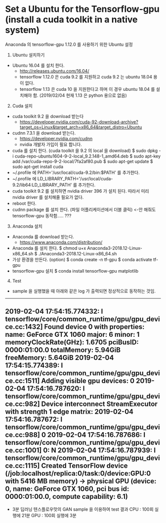 # Set a Ubuntu for the Tensorflow-gpu (install a cuda toolkit in a native system)

Anaconda 의 tensorflow-gpu 1.12.0 를 사용하기 위한 Ubuntu 설정

1. Ubuntu 설치하기
  - Ubuntu 16.04 를 설치 한다.
    * http://releases.ubuntu.com/16.04/
    * tensorflow 1.12.0 은 cuda 9.2 를 지원하고 cuda 9.2 는 ubuntu 18.04 용이 없다.
    * tensorflow 1.13 은 cuda 10 을 지원한다고 하며 이 경우 ubuntu 18.04 를 설치해야 함. (2019/02/04 현재 1.13 은 python 용으로 없음)

2. Cuda 설치
  - cuda toolkit 9.2 을 download 받는다
    * https://developer.nvidia.com/cuda-92-download-archive?target_os=Linux&target_arch=x86_64&target_distro=Ubuntu
  - cudnn 7.3.1 을 download 받는다.
    * https://developer.nvidia.com/cudnn
    * nvidia 개발자 가입이 필요 합니다.
  - cuda 를 설치 한다. (cuda toolkit 을 9.2 의 local 을 download)
    $ sudo dpkg -i cuda-repo-ubuntu1604-9-2-local_9.2.148-1_amd64.deb
    $ sudo apt-key add /var/cuda-repo-9-2-local/7fa2af80.pub
    $ sudo apt-get update
    $ sudo apt-get install cuda
  - ~/.profile 에 PATH='/usr/local/cuda-9.2/bin:$PATH' 를 추가한다.
  - ~/.profile 에 LD_LIBRARY_PATH='/usr/local/cuda-9.2/lib64:LD_LIBRARY_PATH' 를 추가한다.
  - cuda toolkit 9.2 를 설치하면 nvidia driver 396 가 설치 된다. 따라서 미리 nvidia driver 를 설치해줄 필요가 없다.
  - reboot 한다.
  - cudnn package 를 설치 한다. (파일 어플리케이션에서 더블 클릭) <-안 해줘도 tensorflow-gpu 동작함..... ???
3. Anaconda 설치
  - Anaconda 를 download 받는다.
    * https://www.anaconda.com/distribution/
  - Anaconda 를 설치 한다.
    $ chmod u+x Anaconda3-2018.12-Linux-x86_64.sh
    $ ./Anaconda3-2018.12-Linux-x86_64.sh
  - 가상 환경을 만든다. (option)
    $ conda create -n tf-gpu
    $ conda activate tf-gpu
  - tensorflow-gpu 설치
    $ conda install tensorflow-gpu matplotlib
  
4. Test
  - sample 을 실행했을 때 아래와 같은 log 가 출력되면 정상적으로 동작하는 것임.
--------------------------------------------------------------------------------------------------------------------
2019-02-04 17:54:15.774332: I tensorflow/core/common_runtime/gpu/gpu_device.cc:1432] Found device 0 with properties: 
name: GeForce GTX 1060 major: 6 minor: 1 memoryClockRate(GHz): 1.6705
pciBusID: 0000:01:00.0
totalMemory: 5.94GiB freeMemory: 5.64GiB
2019-02-04 17:54:15.774389: I tensorflow/core/common_runtime/gpu/gpu_device.cc:1511] Adding visible gpu devices: 0
2019-02-04 17:54:16.787620: I tensorflow/core/common_runtime/gpu/gpu_device.cc:982] Device interconnect StreamExecutor with strength 1 edge matrix:
2019-02-04 17:54:16.787672: I tensorflow/core/common_runtime/gpu/gpu_device.cc:988]      0 
2019-02-04 17:54:16.787686: I tensorflow/core/common_runtime/gpu/gpu_device.cc:1001] 0:   N 
2019-02-04 17:54:16.787939: I tensorflow/core/common_runtime/gpu/gpu_device.cc:1115] Created TensorFlow device (/job:localhost/replica:0/task:0/device:GPU:0 with 5416 MB memory) -> physical GPU (device: 0, name: GeForce GTX 1060, pci bus id: 0000:01:00.0, compute capability: 6.1)
--------------------------------------------------------------------------------------------------------------------
  - 3분 딥러닝 텐스플로우맛의 GAN sample 을 이용하여 test 결과
    CPU : 100회 실행에 21분
    GPU : 100회 실행에 3분

